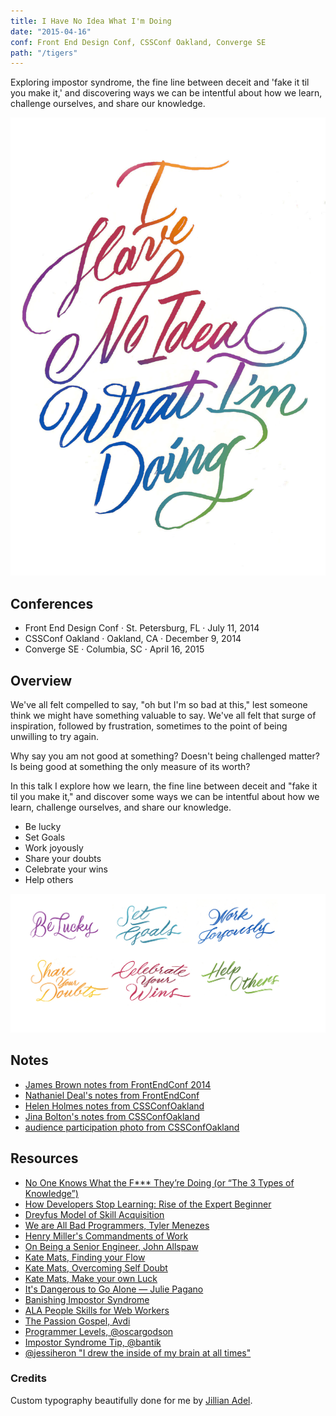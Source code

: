```yaml
---
title: I Have No Idea What I'm Doing
date: "2015-04-16"
conf: Front End Design Conf, CSSConf Oakland, Converge SE
path: "/tigers"
---
```



Exploring impostor syndrome, the fine line between deceit and 'fake it til you make it,' and discovering ways we can be intentful about how we learn, challenge ourselves, and share our knowledge.

<img src="assets/title.jpg" alt="I Have No Idea What I'm Doing">


## Conferences

* Front End Design Conf · St. Petersburg, FL · July 11, 2014
* CSSConf Oakland · Oakland, CA · December 9, 2014
* Converge SE · Columbia, SC · April 16, 2015


## Overview

We've all felt compelled to say, "oh but I'm so bad at this," lest someone think we might have something valuable to say. We've all felt that surge of inspiration, followed by frustration, sometimes to the point of being unwilling to try again.

Why say you am not good at something? Doesn't being challenged matter? Is being good at something the only measure of its worth?

In this talk I explore how we learn, the fine line between deceit and "fake it til you make it," and discover some ways we can be intentful about how we learn, challenge ourselves, and share our knowledge.

* Be lucky
* Set Goals
* Work joyously
* Share your doubts
* Celebrate your wins
* Help others

<img src="assets/title-slides.jpg">

## Notes

* <a href="http://ja.mesbrown.com/2014/07/front-end-design-conference-elyse-holladay-i-have-no-idea-what-im-doing/">James Brown notes from FrontEndConf 2014</a>
* <a href="http://nathanieldeal.tumblr.com/post/91454181246/2014-front-end-design-conference">Nathaniel Deal's notes from FrontEndConf</a>
* <a href="http://helenvholmes.com/notes/i-have-no-idea-what-i-am-doing/">Helen Holmes notes from CSSConfOakland</a>
* <a href="https://medium.com/salesforce-ux/cssconf-oakland-b24c8b12da25">Jina Bolton's notes from CSSConfOakland</a>
* <a href="https://www.flickr.com/photos/matthewbergman/15370053253/in/photostream/">audience participation photo from CSSConfOakland</a>

## Resources

* <a href="http://jangosteve.com/post/380926251/no-one-knows-what-theyre-doing">No One Knows What the F*** They’re Doing (or “The 3 Types of Knowledge”)</a>
* <a href="http://buff.ly/1lFlaNA">How Developers Stop Learning: Rise of the Expert Beginner</a>
* <a href="http://en.wikipedia.org/wiki/Dreyfus_model_of_skill_acquisition">Dreyfus Model of Skill Acquisition</a>
* <a href="https://blog.srnd.org/we-are-all-bad-programmers-a85b27db8546">We are All Bad Programmers, Tyler Menezes</a>
* <a href="http://www.listsofnote.com/2012/01/henry-millers-11-commandments.html">Henry Miller's Commandments of Work</a>
* <a href="http://www.kitchensoap.com/2012/10/25/on-being-a-senior-engineer/">On Being a Senior Engineer, John Allspaw</a>
* <a href="http://katemats.com/finding-your-flow-and-motivation-leveling-up/">Kate Mats, Finding your Flow</a>
* <a href="http://katemats.com/overcoming-self-doubt/">Kate Mats, Overcoming Self Doubt</a>
* <a href="http://katemats.com/how-to-make-your-own-luck/">Kate Mats, Make your own Luck</a>
* <a href="https://speakerdeck.com/pycon2014/its-dangerous-to-go-alone-battling-the-invisible-monsters-in-tech-by-julie-pagano">It's Dangerous to Go Alone — Julie Pagano</a>
* <a href="http://www.gradhacker.org/2011/09/02/banishing-impostor-syndrome/">Banishing Impostor Syndrome</a>
* <a href="http://alistapart.com/article/people-skills-for-web-workers">ALA People Skills for Web Workers</a>
* <a href="http://devblog.avdi.org/2014/02/10/the-passion-gospel/">The Passion Gospel, Avdi</a>
* <a href="https://twitter.com/oscargodson/status/451230412233142273">Programmer Levels, @oscargodson</a>
* <a href="https://twitter.com/bantik/status/443971420218228736">Impostor Syndrome Tip, @bantik</a>
* <a href="https://twitter.com/jessisheron/status/441080023554854912">@jessiheron "I drew the inside of my brain at all times"</a>


### Credits
Custom typography beautifully done for me by <a href="http://jillianadel.com/">Jillian Adel</a>.
